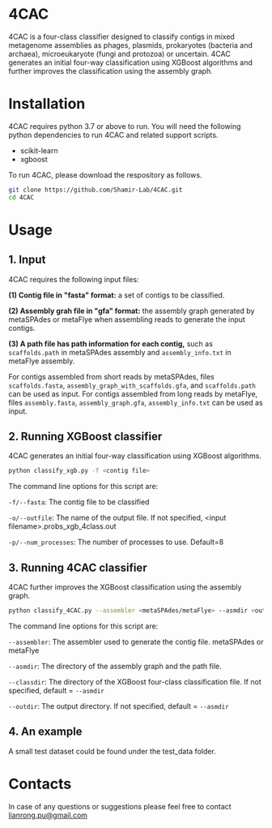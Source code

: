 # 4CAC

4CAC is a four-class classifier designed to classify contigs in mixed metagenome assemblies as phages, plasmids, prokaryotes (bacteria and archaea), microeukaryote (fungi and protozoa) or uncertain. 4CAC generates an initial four-way classification using XGBoost algorithms and further improves the classification using the assembly graph.


# Installation

4CAC requires python 3.7 or above to run. You will need the following python dependencies to run 4CAC and related support scripts.

* scikit-learn
* xgboost

To run 4CAC, please download the respository as follows.
```sh
git clone https://github.com/Shamir-Lab/4CAC.git
cd 4CAC
```

# Usage

## 1. Input 

4CAC requires the following input files:

**(1) Contig file in "fasta" format:** a set of contigs to be classified. 

**(2) Assembly grah file in "gfa" format:** the assembly graph generated by metaSPAdes or metaFlye when assembling reads to generate the input contigs. 

**(3) A path file has path information for each contig,** such as `scaffolds.path` in metaSPAdes assembly and `assembly_info.txt` in metaFlye assembly.

For contigs assembled from short reads by metaSPAdes, files `scaffolds.fasta`, `assembly_graph_with_scaffolds.gfa`, and `scaffolds.path` can be used as input.
For contigs assembled from long reads by metaFlye, files `assembly.fasta`, `assembly_graph.gfa`, `assembly_info.txt` can be used as input.

## 2. Running XGBoost classifier

4CAC generates an initial four-way classification using XGBoost algorithms.

 ```sh
 python classify_xgb.py -f <contig file> 
 ``` 
 
The command line options for this script are:

`-f/--fasta`: The contig file to be classified

`-o/--outfile`: The name of the output file. If not specified, \<input filename>.probs_xgb_4class.out

`-p/--num_processes`: The number of processes to use. Default=8

## 3. Running 4CAC classifier

4CAC further improves the XGBoost classification using the assembly graph.

 ```sh
 python classify_4CAC.py --assembler <metaSPAdes/metaFlye> --asmdir <output directory of assembly graph and path file> 
  ``` 
  
The command line options for this script are:

`--assembler`: The assembler used to generate the contig file. metaSPAdes or metaFlye

`--asmdir`: The directory of the assembly graph and the path file. 

`--classdir`: The directory of the XGBoost four-class classification file. If not specified, default = `--asmdir`

`--outdir`: The output directory. If not specified, default = `--asmdir`

## 4. An example
A small test dataset could be found under the test_data folder.


# Contacts

In case of any questions or suggestions please feel free to contact lianrong.pu@gmail.com
  
 
 

